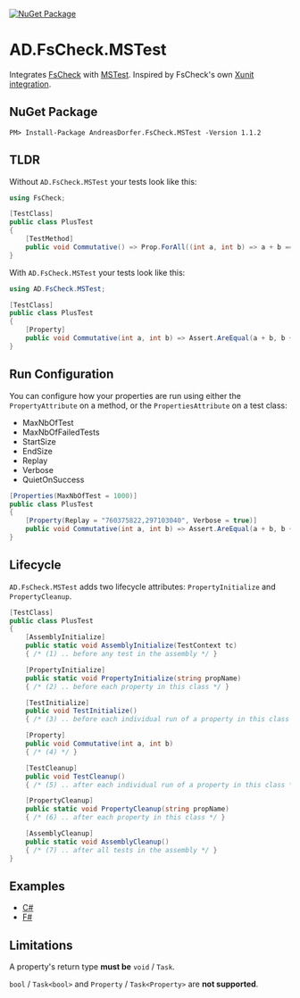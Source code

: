 [![NuGet Package](https://img.shields.io/nuget/v/AndreasDorfer.FsCheck.MSTest.svg)](https://www.nuget.org/packages/AndreasDorfer.FsCheck.MSTest/)
# AD.FsCheck.MSTest
Integrates [FsCheck](https://fscheck.github.io/FsCheck/) with [MSTest](https://github.com/microsoft/testfx/). Inspired by FsCheck's own [Xunit integration](https://www.nuget.org/packages/FsCheck.Xunit).
## NuGet Package
    PM> Install-Package AndreasDorfer.FsCheck.MSTest -Version 1.1.2
## TLDR
Without `AD.FsCheck.MSTest` your tests look like this:
```csharp
using FsCheck;

[TestClass]
public class PlusTest
{
    [TestMethod]
    public void Commutative() => Prop.ForAll((int a, int b) => a + b == b + a).QuickCheckThrowOnFailure();
}
```
With `AD.FsCheck.MSTest` your tests look like this:
```csharp
using AD.FsCheck.MSTest;

[TestClass]
public class PlusTest
{
    [Property]
    public void Commutative(int a, int b) => Assert.AreEqual(a + b, b + a);
}
```
## Run Configuration
You can configure how your properties are run using either the ``PropertyAttribute`` on a method, or the ``PropertiesAttribute`` on a test class:
- MaxNbOfTest
- MaxNbOfFailedTests
- StartSize
- EndSize
- Replay
- Verbose
- QuietOnSuccess
```csharp
[Properties(MaxNbOfTest = 1000)]
public class PlusTest
{
    [Property(Replay = "760375822,297103040", Verbose = true)]
    public void Commutative(int a, int b) => Assert.AreEqual(a + b, b + a);
}
```
## Lifecycle
``AD.FsCheck.MSTest`` adds two lifecycle attributes: `PropertyInitialize` and `PropertyCleanup`.
```csharp
[TestClass]
public class PlusTest
{
    [AssemblyInitialize]
    public static void AssemblyInitialize(TestContext tc)
    { /* (1) .. before any test in the assembly */ }

    [PropertyInitialize]
    public static void PropertyInitialize(string propName)
    { /* (2) .. before each property in this class */ }

    [TestInitialize]
    public void TestInitialize()
    { /* (3) .. before each individual run of a property in this class */ }

    [Property]
    public void Commutative(int a, int b)
    { /* (4) */ }

    [TestCleanup]
    public void TestCleanup()
    { /* (5) .. after each individual run of a property in this class */ }

    [PropertyCleanup]
    public static void PropertyCleanup(string propName)
    { /* (6) .. after each property in this class */ }

    [AssemblyCleanup]
    public static void AssemblyCleanup()
    { /* (7) .. after all tests in the assembly */ }
}
```
## Examples
- [C#](https://github.com/Andreas-Dorfer/fscheck-mstest/blob/09e87d3a256bbb9b7f879f233ee0782393609386/src/AD.FsCheck.MSTest.Tests/VectorTest.cs)
- [F#](https://github.com/Andreas-Dorfer/fscheck-mstest/blob/09e87d3a256bbb9b7f879f233ee0782393609386/src/AD.FsCheck.MSTest.FsTests/VectorTest.fs)
## Limitations
A property's return type **must be** `void` / `Task`.

`bool` / `Task<bool>` and `Property` / `Task<Property>` are **not supported**.
